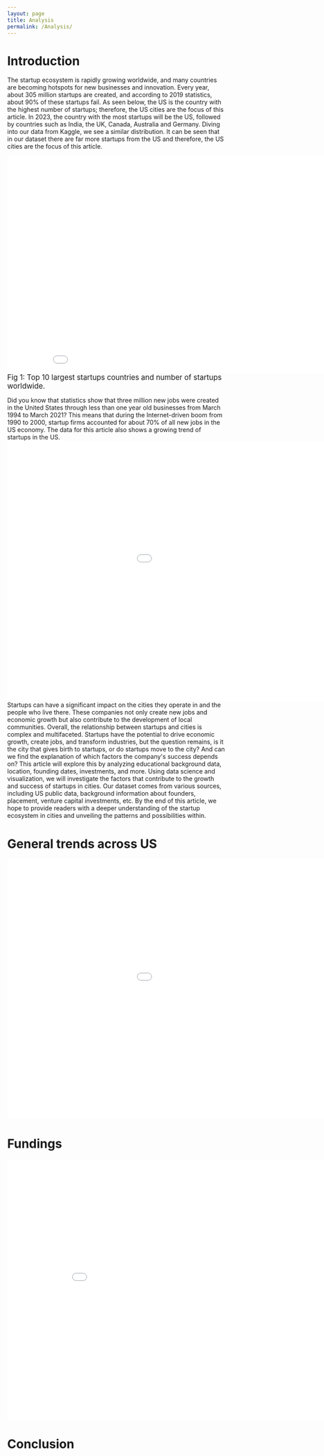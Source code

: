 ```yaml
---
layout: page
title: Analysis
permalink: /Analysis/
---
```

<style>
    figure {
        margin: 0;
        padding: 0;
    }
    figcaption {
        font-size: 1.2em;
    }
</style>

# Introduction 
The startup ecosystem is rapidly growing worldwide, and many countries are becoming hotspots for new businesses and innovation. Every year, about 305 million startups are created, and according to 2019 statistics, about 90% of these startups fail. As seen below, the US is the country with the highest number of startups; therefore, the US cities are the focus of this article. In 2023, the country with the most startups will be the US, followed by countries such as India, the UK, Canada, Australia and Germany. Diving into our data from Kaggle, we see a similar distribution. It can be seen that in our dataset there are far more startups from the US and therefore, the US cities are the focus of this article.

<figure>
    <embed
        type="text/html" 
        src="/plot/country.html"
        width="900"
        height="500"
    />
    <figcaption>Fig 1: Top 10 largest startups countries and number of startups worldwide.</figcaption>
</figure>

Did you know that statistics show that three million new jobs were created in the United States through less than one year old businesses from March 1994 to March 2021? This means that during the Internet-driven boom from 1990 to 2000, startup firms accounted for about 70% of all new jobs in the US economy. The data for this article also shows a growing trend of startups in the US. 
<embed
       type="text/html" 
       src="/plot/year_count.html"
       width="1200"
       height="600"
/>  
Startups can have a significant impact on the cities they operate in and the people who live there. These companies not only create new jobs and economic growth but also contribute to the development of local communities. Overall, the relationship between startups and cities is complex and multifaceted. Startups have the potential to drive economic growth, create jobs, and transform industries, but the question remains, is it the city that gives birth to startups, or do startups move to the city? And can we find the explanation of which factors the company's success depends on?
This article will explore this by analyzing educational background data, location, founding dates, investments, and more. Using data science and visualization, we will investigate the factors that contribute to the growth and success of startups in cities. Our dataset comes from various sources, including US public data, background information about founders, placement, venture capital investments, etc. By the end of this article, we hope to provide readers with a deeper understanding of the startup ecosystem in cities and unveiling the patterns and possibilities within.

# General trends across US
<embed
       type="text/html" 
       src="/plot/cities.html"
       width="1200"
       height="600"
/>  

# Fundings 
<embed
       type="text/html" 
       src="/plot/heatmap2.html"
       width="900"
       height="600"
/> 




# Conclusion 

